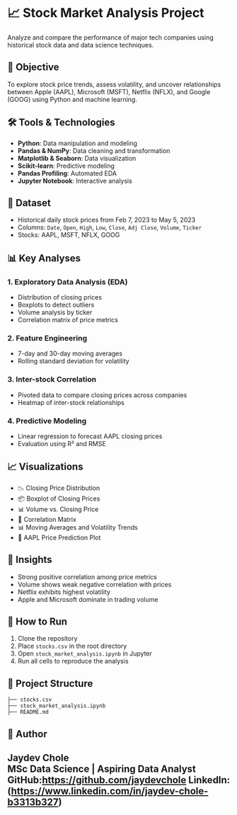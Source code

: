 
# 📈 Stock Market Analysis Project

Analyze and compare the performance of major tech companies using historical stock data and data science techniques.

## 🧠 Objective
To explore stock price trends, assess volatility, and uncover relationships between Apple (AAPL), Microsoft (MSFT), Netflix (NFLX), and Google (GOOG) using Python and machine learning.

## 🛠️ Tools & Technologies
- **Python**: Data manipulation and modeling
- **Pandas & NumPy**: Data cleaning and transformation
- **Matplotlib & Seaborn**: Data visualization
- **Scikit-learn**: Predictive modeling
- **Pandas Profiling**: Automated EDA
- **Jupyter Notebook**: Interactive analysis

## 📂 Dataset
- Historical daily stock prices from Feb 7, 2023 to May 5, 2023
- Columns: `Date`, `Open`, `High`, `Low`, `Close`, `Adj Close`, `Volume`, `Ticker`
- Stocks: AAPL, MSFT, NFLX, GOOG

## 📊 Key Analyses
### 1. Exploratory Data Analysis (EDA)
- Distribution of closing prices
- Boxplots to detect outliers
- Volume analysis by ticker
- Correlation matrix of price metrics

### 2. Feature Engineering
- 7-day and 30-day moving averages
- Rolling standard deviation for volatility

### 3. Inter-stock Correlation
- Pivoted data to compare closing prices across companies
- Heatmap of inter-stock relationships

### 4. Predictive Modeling
- Linear regression to forecast AAPL closing prices
- Evaluation using R² and RMSE

## 📈 Visualizations
- 📉 Closing Price Distribution
- 📦 Boxplot of Closing Prices
- 📊 Volume vs. Closing Price
- 🔗 Correlation Matrix
- 📊 Moving Averages and Volatility Trends
- 🔮 AAPL Price Prediction Plot

## 📌 Insights
- Strong positive correlation among price metrics
- Volume shows weak negative correlation with prices
- Netflix exhibits highest volatility
- Apple and Microsoft dominate in trading volume

## 🚀 How to Run
1. Clone the repository
2. Place `stocks.csv` in the root directory
3. Open `stock_market_analysis.ipynb` in Jupyter
4. Run all cells to reproduce the analysis

## 📁 Project Structure
```
├── stocks.csv
├── stock_market_analysis.ipynb
├── README.md
```

## 🧾 Author
**Jaydev Chole**  
MSc Data Science | Aspiring Data Analyst  
GitHub:https://github.com/jaydevchole
LinkedIn:(https://www.linkedin.com/in/jaydev-chole-b3313b327)
---



